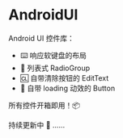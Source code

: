 # AndroidUI

Android UI 控件库：
* ⌨️ 响应软键盘的布局
* 🔘 列表式 RadioGroup
* 🆑 自带清除按钮的 EditText
* 🍭 自带 loading 动效的 Button

所有控件开箱即用！📦


持续更新中 🌱 ……
